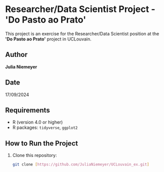 # Researcher/Data Scientist Project - 'Do Pasto ao Prato'

This project is an exercise for the Researcher/Data Scientist position at the **'Do Pasto ao Prato'** project in UCLouvain.

## Author
**Julia Niemeyer**

## Date
17/09/2024


## Requirements
- R (version 4.0 or higher)
- R packages: `tidyverse`, `ggplot2`

## How to Run the Project
1. Clone this repository:
   ```bash
   git clone [https://github.com/JuliaNiemeyer/UCLouvain_ex.git]

